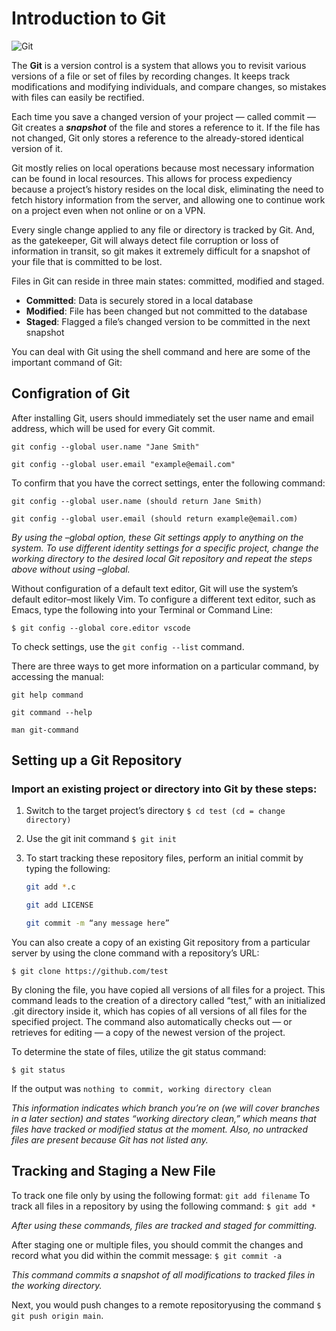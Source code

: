 # Introduction to Git

![Git](https://iconape.com/wp-content/png_logo_vector/git-3.png)

The **Git** is a version control is a system that allows you to revisit various versions of a file or set of files by recording changes. It keeps track modifications and modifying individuals, and compare changes, so mistakes with files can easily be rectified.

Each time you save a changed version of your project — called commit — Git creates a ***snapshot*** of the file and stores a reference to it. If the file has not changed, Git only stores a reference to the already-stored identical version of it.

Git mostly relies on local operations because most necessary information can be found in local resources. This allows for process expediency because a project’s history resides on the local disk, eliminating the need to fetch history information from the server, and allowing one to continue work on a project even when not online or on a VPN.

Every single change applied to any file or directory is tracked by Git. And, as the gatekeeper, Git will always detect file corruption or loss of information in transit, so git makes it extremely difficult for a snapshot of your file that is committed to be lost.

Files in Git can reside in three main states: committed, modified and staged.

* **Committed**: Data is securely stored in a local database
* **Modified**: File has been changed but not committed to the database
* **Staged**: Flagged a file’s changed version to be committed in the next snapshot

You can deal with Git using the shell command and here are some of the important command of Git:

## Configration of Git

After installing Git, users should immediately set the user name and email address, which will be used for every Git commit.

```
git config --global user.name "Jane Smith"

git config --global user.email "example@email.com"
```

To confirm that you have the correct settings, enter the following command:

```
git config --global user.name (should return Jane Smith)

git config --global user.email (should return example@email.com)
```

*By using the –global option, these Git settings apply to anything on the system. To use different identity settings for a specific project, change the working directory to the desired local Git repository and repeat the steps above without using –global.*

Without configuration of a default text editor, Git will use the system’s default editor–most likely Vim. To configure a different text editor, such as Emacs, type the following into your Terminal or Command Line:

`$ git config --global core.editor vscode`

To check settings, use the `git config --list` command.

There are three ways to get more information on a particular command, by accessing the manual:

```
git help command

git command --help

man git-command
```

## Setting up a Git Repository

### Import an existing project or directory into Git by these steps:

1. Switch to the target project’s directory `$ cd test (cd = change directory)`
2. Use the git init command  `$ git init`
3. To start tracking these repository files, perform an initial commit by typing the following:

    ```bash
    git add *.c

    git add LICENSE

    git commit -m “any message here”
    ```

You can also create a copy of an existing Git repository from a particular server by using the clone command with a repository’s URL:

`$ git clone https://github.com/test`

By cloning the file, you have copied all versions of all files for a project. This command leads to the creation of a directory called “test,” with an initialized .git directory inside it, which has copies of all versions of all files for the specified project. The command also automatically checks out — or retrieves for editing — a copy of the newest version of the project.

To determine the state of files, utilize the git status command:

`$ git status`

If the output was `nothing to commit, working directory clean`

*This information indicates which branch you’re on (we will cover branches in a later section) and states “working directory clean,” which means that files have tracked or modified status at the moment. Also, no untracked files are present because Git has not listed any.*

## Tracking and Staging a New File

To track one file only by using the following format: `git add filename`
To track all files in a repository by using the following command: `$ git add *`

*After using these commands, files are tracked and staged for committing.*

After staging one or multiple files, you should commit the changes and record what you did within the commit message: `$ git commit -a`

*This command commits a snapshot of all modifications to tracked files in the working directory.*

Next, you would push changes to a remote repositoryusing the command `$ git push origin main`.

